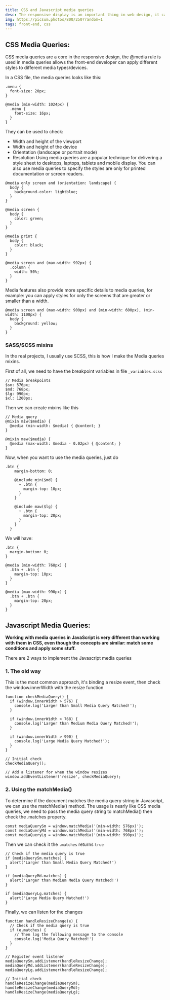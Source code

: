```yaml
---
title: CSS and Javascript media queries
desc: The responsive display is an important thing in web design, it can't be done without using media queries.
img: https://picsum.photos/800/250?random=1
tags: front-end, css
---
```

## CSS Media Queries:
CSS media queries are a core in the responsive design, the @media rule is used in media queries allows the front-end developer can apply different styles to different media types/devices.

In a CSS file, the media queries looks like this:
```
.menu {
  font-size: 20px;
}

@media (min-width: 1024px) {
  .menu {
    font-size: 16px;
  }
}

```
They can be used to check:
* Width and height of the viewport
* Width and height of the device
* Orientation (landscape or portrait mode)
* Resolution
Using media queries are a popular technique for delivering a style sheet to desktops, laptops, tablets and mobile display. You can also use media queries to specify the styles are only for printed documentation or screen readers.

```
@media only screen and (orientation: landscape) {
  body {
    background-color: lightblue;
  }
}

@media screen {
  body {
    color: green;
  }
}

@media print {
  body {
    color: black;
  }
}

@media screen and (max-width: 992px) {
  .column {
    width: 50%;
  }
}
```

Media features also provide more specific details to media queries, for example: you can apply styles for only the screens that are greater or smaller than a width.
```
@media screen and (max-width: 900px) and (min-width: 600px), (min-width: 1100px) {
  body {
    background: yellow;
  }
}
```
### SASS/SCSS mixins
In the real projects, I usually use SCSS, this is how I make the Media queries mixins.

First of all, we need to have the breakpoint variables in file `_variables.scss`
```
// Media breakpoints
$sm: 576px;
$md: 768px;
$lg: 990px;
$xl: 1200px;
```

Then we can create mixins like this
```
// Media query
@mixin miw($media) {
  @media (min-width: $media) { @content; }
}

@mixin maw($media) {
  @media (max-width: $media - 0.02px) { @content; }
}
```

Now, when you want to use the media queries, just do
```
.btn {
    margin-bottom: 0;

    @include min($md) {
      + .btn {
        margin-top: 10px;
      }
    }

    @include maw($lg) {
      + .btn {
        margin-top: 20px;
      }
    }
  }
```
We will have:
```
.btn {
  margin-bottom: 0;
}

@media (min-width: 768px) {
  .btn + .btn {
    margin-top: 10px;
  }
}

@media (max-width: 990px) {
  .btn + .btn {
    margin-top: 20px;
  }
}
```

## Javascript Media Queries:
**Working with media queries in JavaScript is very different than working with them in CSS, even though the concepts are similar: match some conditions and apply some stuff.**

There are 2 ways to implement the Javascript media queries

### 1. The old way
This is the most common approach, it's binding a resize event, then check the window.innerWidth with the resize function

```
function checkMediaQuery() {
  if (window.innerWidth > 576) {
    console.log('Larger than Small Media Query Matched!');
  }

  if (window.innerWidth > 768) {
    console.log('Larger than Medium Media Query Matched!');
  }

  if (window.innerWidth > 990) {
    console.log('Large Media Query Matched!');
  }
}

// Initial check
checkMediaQuery();

// Add a listener for when the window resizes
window.addEventListener('resize', checkMediaQuery);
```

### 2. Using the matchMedia()
To determine if the document matches the media query string in Javascript, we can use the matchMedia() method. The usage is nearly like CSS media queries, we need to pass the media query string to matchMedia() then check the .matches property.
```
const mediaQuerySm = window.matchMedia('(min-width: 576px)');
const mediaQueryMd = window.matchMedia('(min-width: 768px)');
const mediaQueryLg = window.matchMedia('(min-width: 990px)');
```
Then we can check it the `.matches` returns `true`
```
// Check if the media query is true
if (mediaQuerySm.matches) {
  alert('Larger than Small Media Query Matched!')
}

if (mediaQueryMd.matches) {
  alert('Larger than Medium Media Query Matched!')
}

if (mediaQueryLg.matches) {
  alert('Large Media Query Matched!')
}
```
Finally, we can listen for the changes
```
function handleResizeChange(e) {
  // Check if the media query is true
  if (e.matches) {
    // Then log the following message to the console
    console.log('Media Query Matched!')
  }
}

// Register event listener
mediaQuerySm.addListener(handleResizeChange);
mediaQueryMd.addListener(handleResizeChange);
mediaQueryLg.addListener(handleResizeChange);

// Initial check
handleResizeChange(mediaQuerySm);
handleResizeChange(mediaQueryMd);
handleResizeChange(mediaQueryLg);
```

